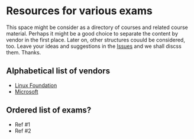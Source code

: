 # Resources for various exams

This space might be consider as a directory of courses and related course material. Perhaps it might be a good choice to separate the content by vendor in the first place. Later on, other structures couuld be considered, too. Leave your ideas and suggestions in the [Issues](https://github.com/jochenkirstaetter/100-days-of-exam/issues) and we shall discss them. Thanks.

## Alphabetical list of vendors
- [Linux Foundation](Linux-Foundation)
- [Microsoft](Microsoft)

## Ordered list of exams?
- Ref #1
- Ref #2

